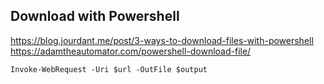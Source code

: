 
## Download with Powershell

https://blog.jourdant.me/post/3-ways-to-download-files-with-powershell
https://adamtheautomator.com/powershell-download-file/


````
Invoke-WebRequest -Uri $url -OutFile $output

````


